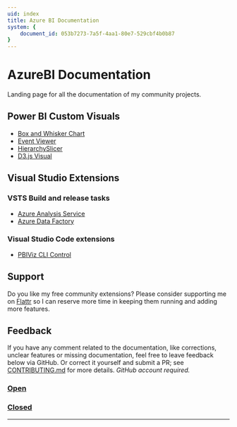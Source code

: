 ```yaml
---
uid: index
title: Azure BI Documentation
system: {
    document_id: 053b7273-7a5f-4aa1-80e7-529cbf4b0b87
}
---
```

# AzureBI Documentation

Landing page for all the documentation of my community projects.

## Power BI Custom Visuals

- [Box and Whisker Chart](xref:pbi/boxandwhisker/overview)
- [Event Viewer](xref:pbi/eventviewer/overview)
- [HierarchySlicer](xref:pbi/hierarchyslicer/overview)
- [D3.js Visual](xref:pbi/d3js/overview)

## Visual Studio Extensions

### VSTS Build and release tasks

- [Azure Analysis Service](xref:vsts/azureanalysisservice/overview)
- [Azure Data Factory](xref:vsts/azuredatafactory/overview)

### Visual Studio Code extensions

- [PBIViz CLI Control](xref:vscode/pbiviz/overview)


## Support
 
Do you like my free community extensions? Please consider supporting me on [Flattr](https://flattr.com/@liprec) so I can reserve more time in keeping them running and adding more features.

## Feedback

If you have any comment related to the documentation, like corrections, unclear features or missing documentation, feel free to leave feedback below via GitHub. Or correct it yourself and submit a PR; see [CONTRIBUTING.md](https://github.com/liprec/azurebi-docs/blob/master/.github/CONTRIBUTING.md) for more details.
*GitHub account required.*

### [**Open**](#tab/docs-open)

### [**Closed**](#tab/docs-closed)

***
